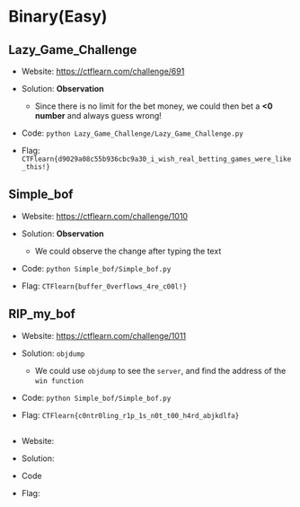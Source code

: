 # Binary(Easy)

## Lazy_Game_Challenge

* Website: https://ctflearn.com/challenge/691

* Solution: **Observation**

    * Since there is no limit for the bet money, we could then bet a **<0 number** and always guess wrong!

* Code: ```python Lazy_Game_Challenge/Lazy_Game_Challenge.py```

* Flag: ```CTFlearn{d9029a08c55b936cbc9a30_i_wish_real_betting_games_were_like_this!}```

## Simple_bof

* Website: https://ctflearn.com/challenge/1010

* Solution: **Observation**

    * We could observe the change after typing the text

* Code: ```python Simple_bof/Simple_bof.py```

* Flag: ```CTFlearn{buffer_0verflows_4re_c00l!}```

## RIP_my_bof

* Website: https://ctflearn.com/challenge/1011

* Solution: ```objdump``` 

    * We could use ```objdump``` to see the ```server```, and find the address of the ```win function```  

* Code: ```python Simple_bof/Simple_bof.py```

* Flag: ```CTFlearn{c0ntr0ling_r1p_1s_n0t_t00_h4rd_abjkdlfa}```

## 

* Website: 

* Solution: 

* Code 

* Flag: 